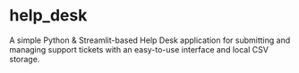 # help_desk
A simple Python &amp; Streamlit-based Help Desk application for submitting and managing support tickets with an easy-to-use interface and local CSV storage.
